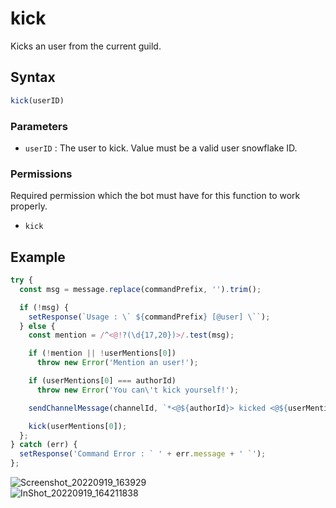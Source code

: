 # kick
Kicks an user from the current guild.

## Syntax
```js
kick(userID)
```

### Parameters
- `userID` : The user to kick. Value must be a valid user snowflake ID.

### Permissions
Required permission which the bot must have for this function to work properly.
- `kick`

## Example
```js
try {
  const msg = message.replace(commandPrefix, '').trim();

  if (!msg) {
    setResponse(`Usage : \` ${commandPrefix} [@user] \``);
  } else {
    const mention = /^<@!?(\d{17,20})>/.test(msg);

    if (!mention || !userMentions[0])
      throw new Error('Mention an user!');

    if (userMentions[0] === authorId)
      throw new Error('You can\'t kick yourself!');

    sendChannelMessage(channelId, `*<@${authorId}> kicked <@${userMentions[0]}>!!*`);

    kick(userMentions[0]);
  };
} catch (err) {
  setResponse('Command Error : ` ' + err.message + ' `');
};
```

![Screenshot_20220919_163929](https://user-images.githubusercontent.com/95774950/191005543-826d0483-6efe-4631-9198-6ceab224f2c9.png)\
![InShot_20220919_164211838](https://user-images.githubusercontent.com/95774950/191005572-538deebc-e660-4ce3-89ff-5929197c41ae.jpg)
